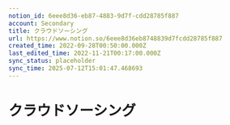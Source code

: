 ```yaml
---
notion_id: 6eee8d36-eb87-4883-9d7f-cdd28785f887
account: Secondary
title: クラウドソーシング
url: https://www.notion.so/6eee8d36eb8748839d7fcdd28785f887
created_time: 2022-09-28T00:50:00.000Z
last_edited_time: 2022-11-21T00:17:00.000Z
sync_status: placeholder
sync_time: 2025-07-12T15:01:47.468693
---
```

# クラウドソーシング
